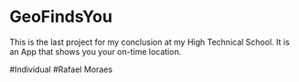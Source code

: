 # GeoFindsYou
This is the last project for my conclusion at my High Technical School. It is an App that shows you your on-time location.

#Individual
#Rafael Moraes
